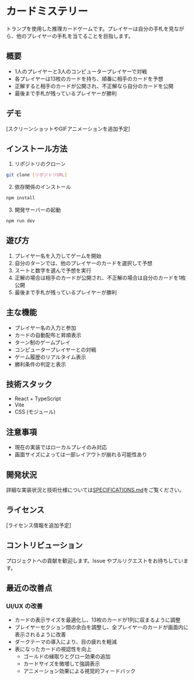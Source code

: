 # カードミステリー

トランプを使用した推理カードゲームです。プレイヤーは自分の手札を見ながら、他のプレイヤーの手札を当てることを目指します。

## 概要

- 1人のプレイヤーと3人のコンピュータープレイヤーで対戦
- 各プレイヤーは13枚のカードを持ち、順番に相手のカードを予想
- 正解すると相手のカードが公開され、不正解なら自分のカードを公開
- 最後まで手札が残っているプレイヤーが勝利

## デモ

[スクリーンショットやGIFアニメーションを追加予定]

## インストール方法

1. リポジトリのクローン
```bash
git clone [リポジトリURL]
```

2. 依存関係のインストール
```bash
npm install
```

3. 開発サーバーの起動
```bash
npm run dev
```

## 遊び方

1. プレイヤー名を入力してゲームを開始
2. 自分のターンでは、他のプレイヤーのカードを選択して予想
3. スートと数字を選んで予想を実行
4. 正解の場合は相手のカードが公開され、不正解の場合は自分のカードを1枚公開
5. 最後まで手札が残っているプレイヤーが勝利

## 主な機能

- プレイヤー名の入力と参加
- カードの自動配布と昇順表示
- ターン制のゲームプレイ
- コンピュータープレイヤーとの対戦
- ゲーム履歴のリアルタイム表示
- 勝利条件の判定と表示

## 技術スタック

- React + TypeScript
- Vite
- CSS (モジュール)

## 注意事項

- 現在の実装ではローカルプレイのみ対応
- 画面サイズによっては一部レイアウトが崩れる可能性あり

## 開発状況

詳細な実装状況と技術仕様については[SPECIFICATIONS.md](./SPECIFICATIONS.md)をご覧ください。

## ライセンス

[ライセンス情報を追加予定]

## コントリビューション

プロジェクトへの貢献を歓迎します。Issue やプルリクエストをお待ちしています。

## 最近の改善点

### UI/UX の改善
- カードの表示サイズを最適化し、13枚のカードが1列に収まるように調整
- プレイヤーセクション間の余白を調整し、全プレイヤーのカードが画面内に表示されるように改善
- ダークテーマの導入により、目の疲れを軽減
- 表になったカードの視認性を向上
  - ゴールドの縁取りとグロー効果の追加
  - カードサイズを微増して強調表示
  - アニメーション効果による視覚的フィードバック 
